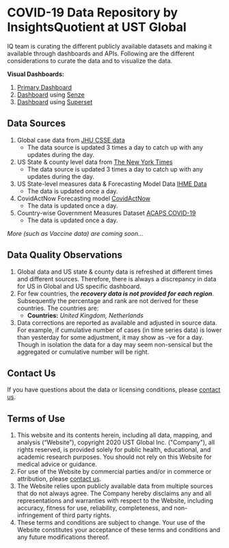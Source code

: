 # COVID-19 Data Repository by InsightsQuotient at UST Global
IQ team is curating the different publicly available datasets and making it available through dashboards and APIs. Following are the different considerations to curate the data and to visualize the data.

**Visual Dashboards:**  
1. [Primary Dashboard](https://covid19live.insightsquotient.com/#/dashboard)
2. [Dashboard](https://senze.insightsquotient.com) using [Senze](https://www.insightsquotient.com/products)
3. [Dashboard](https://superset.insightsquotient.com/superset/dashboard/COVID-19/?standalone=true) using [Superset](https://superset.incubator.apache.org/index.html)

## Data Sources
1. Global case data from [JHU CSSE data](https://github.com/CSSEGISandData/COVID-19)
    - The data source is updated 3 times a day to catch up with any updates during the day.
2. US State & county level data from [The New York Times](https://github.com/nytimes/covid-19-data)
    - The data source is updated 3 times a day to catch up with any updates during the day.
3. US State-level measures data & Forecasting Model Data [IHME Data](http://www.healthdata.org/covid/data-downloads)
    - The data is updated once a day.
4. CovidActNow Forecasting model [CovidActNow](https://covidactnow.org/resources#csv-files)
    - The data is updated once a day.
5. Country-wise Government Measures Dataset [ACAPS COVID-19](https://data.humdata.org/dataset/acaps-covid19-government-measures-dataset)
    - The data is updated once a day.

*More (such as Vaccine data) are coming soon...*

## Data Quality Observations
1. Global data and US state & county data is refreshed at different times and different sources. Therefore, there is always a discrepancy in data for US in Global and US specific dashboard.
2. For few countries, the **_recovery data is not provided for each region_**. Subsequently the percentage and rank are not derived for these countries. The countries are:
    - **Countries:** _United Kingdom, Netherlands_
3. Data corrections are reported as available and adjusted in source data. For example, if cumulative number of cases (in time series data) is lower than yesterday for some adjustment, it may show as -ve for a day. Though in isolation the data for a day may seem non-sensical but the aggregated or cumulative number will be right.

## Contact Us
If you have questions about the data or licensing conditions, please [contact us](https://www.insightsquotient.com/contact). 

## Terms of Use
1. This website and its contents herein, including all data, mapping, and analysis (“Website”), copyright 2020 UST Global Inc. ("Company"), all rights reserved, is provided solely for public health, educational, and academic research purposes. You should not rely on this Website for medical advice or guidance.
2. For use of the Website by commercial parties and/or in commerce or attribution, please [contact us](https://www.insightsquotient.com/contact). 
3. The Website relies upon publicly available data from multiple sources that do not always agree. The Company hereby disclaims any and all representations and warranties with respect to the Website, including accuracy, fitness for use, reliability, completeness, and non-infringement of third party rights.
4. These terms and conditions are subject to change. Your use of the Website constitutes your acceptance of these terms and conditions and any future modifications thereof.
